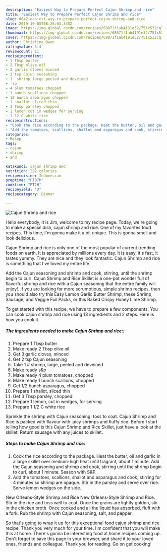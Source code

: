 ```yaml
---
description: "Easiest Way to Prepare Perfect Cajun Shrimp and rice"
title: "Easiest Way to Prepare Perfect Cajun Shrimp and rice"
slug: 6642-easiest-way-to-prepare-perfect-cajun-shrimp-and-rice
date: 2019-10-05T08:26:03.338Z
image: https://img-global.cpcdn.com/recipes/68071f1ab4191e32/751x532cq70/cajun-shrimp-and-rice-recipe-main-photo.jpg
thumbnail: https://img-global.cpcdn.com/recipes/68071f1ab4191e32/751x532cq70/cajun-shrimp-and-rice-recipe-main-photo.jpg
cover: https://img-global.cpcdn.com/recipes/68071f1ab4191e32/751x532cq70/cajun-shrimp-and-rice-recipe-main-photo.jpg
author: Christine Owen
ratingvalue: 3.4
reviewcount: 11
recipeingredient:
- 1 Tbsp butter
- 2 Tbsp olive oil
- 3 garlic cloves minced
- 2 tsp Cajun seasoning
- 1  shrimp large peeled and deveined
-  sp
- 4 plum tomatoes chopped
- 1 bunch scallions chopped
- 12 bunch asparagus chopped
- 1 shallot sliced thin
- 3 Tbsp parsley chopped
- 1 lemon cut in wedges for serving
- 1 12 C white rice
recipeinstructions:
- "Cook the rice according to the package. Heat the butter, oil and garlic in a large skillet over medium-high heat until fragrant, about 1 minute. Add the Cajun seasoning and shrimp and cook, stirring until the shrimp begin to curl, about 1 minute. Season with S&amp;P."
- "Add the tomatoes, scallions, shallot and asparagus and cook, stirring for 4 minutes so shrimp are opaque. Stir in the parsley and serve over rice. Serve lemon wedges on the side."
categories:
- Resep
tags:
- cajun
- shrimp
- and

katakunci: cajun shrimp and
nutrition: 292 calories
recipecuisine: Indonesian
preptime: "PT37M"
cooktime: "PT2H"
recipeyield: "3"
recipecategory: Dinner

---
```



![Cajun Shrimp and rice](https://img-global.cpcdn.com/recipes/68071f1ab4191e32/751x532cq70/cajun-shrimp-and-rice-recipe-main-photo.jpg)

Hello everybody, it is Jim, welcome to my recipe page. Today, we're going to make a special dish, cajun shrimp and rice. One of my favorites food recipes. This time, I'm gonna make it a bit unique. This is gonna smell and look delicious.

Cajun Shrimp and rice is only one of the most popular of current trending foods on earth. It is appreciated by millions every day. It is easy, it's fast, it tastes yummy. They are nice and they look fantastic. Cajun Shrimp and rice is something that I've loved my entire life.

Add the Cajun seasoning and shrimp and cook, stirring, until the shrimp begin to curl. Cajun Shrimp and Rice Skillet is a one-pot wonder full of flavorful shrimp and rice with a Cajun seasoning that the entire family will enjoy!. If you are looking for more scrumptious, simple shrimp recipes, then you should also try this Easy Lemon Garlic Butter Shrimp, these Shrimp, Sausage, and Veggie Foil Packs, or this Baked Crispy Honey Lime Shrimp.


To get started with this recipe, we have to prepare a few components. You can cook cajun shrimp and rice using 13 ingredients and 2 steps. Here is how you cook it.

##### The ingredients needed to make Cajun Shrimp and rice::

1. Prepare 1 Tbsp butter
1. Make ready 2 Tbsp olive oil
1. Get 3 garlic cloves, minced
1. Get 2 tsp Cajun seasoning
1. Take 1 # shrimp, large, peeled and deveined
1. Make ready  s&amp;p
1. Make ready 4 plum tomatoes, chopped
1. Make ready 1 bunch scallions, chopped
1. Get 1/2 bunch asparagus, chopped
1. Prepare 1 shallot, sliced thin
1. Get 3 Tbsp parsley, chopped
1. Prepare 1 lemon, cut in wedges, for serving
1. Prepare 1 1/2 C white rice


Sprinkle the shrimp with Cajun seasoning; toss to coat. Cajun Shrimp and Rice is packed with flavour with juicy shrimps and fluffy rice. Before I start telling how good is this Cajun Shrimp and Rice Skillet, just have a look at the skillet. Return sausage with any juices to skillet. 

##### Steps to make Cajun Shrimp and rice:

1. Cook the rice according to the package. Heat the butter, oil and garlic in a large skillet over medium-high heat until fragrant, about 1 minute. Add the Cajun seasoning and shrimp and cook, stirring until the shrimp begin to curl, about 1 minute. Season with S&amp;P.
1. Add the tomatoes, scallions, shallot and asparagus and cook, stirring for 4 minutes so shrimp are opaque. Stir in the parsley and serve over rice. Serve lemon wedges on the side.


New Orleans-Style Shrimp and Rice New Orleans-Style Shrimp and Rice. Stir in the rice and toss well to coat. Once the grains are lightly golden, stir in the chicken broth. Once cooked and all the liquid has absorbed, fluff with a fork. Rub the shrimp with Cajun seasoning, salt, and pepper. 

So that's going to wrap it up for this exceptional food cajun shrimp and rice recipe. Thank you very much for your time. I'm confident that you will make this at home. There's gonna be interesting food at home recipes coming up. Don't forget to save this page in your browser, and share it to your loved ones, friends and colleague. Thank you for reading. Go on get cooking!
